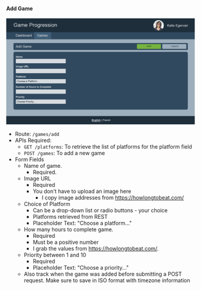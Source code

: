 #### Add Game

![Add Game](../images/add-game.png "Add Game")

- Route: `/games/add`
- APIs Required:
  - `GET /platforms`: To retrieve the list of platforms for the platform field
  - `POST /games`: To add a new game
- Form Fields
  - Name of game.
    - Required.
  - Image URL
    - Required
    - You don't have to upload an image here
      - I copy image addresses from https://howlongtobeat.com/
  - Choice of Platform
    - Can be a drop-down list or radio buttons - your choice
    - Platforms retrieved from REST
    - Placeholder Text: "Choose a platform..."
  - How many hours to complete game.
    - Required
    - Must be a positive number
    - I grab the values from https://howlongtobeat.com/.
  - Priority between 1 and 10
    - Required
    - Placeholder Text: "Choose a priority..."
  - Also track when the game was added before submitting a POST request. Make sure to save
    in ISO format with timezone information
